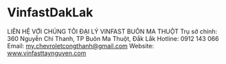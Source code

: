 # VinfastDakLak
LIÊN HỆ VỚI CHÚNG TÔI ĐẠI LÝ VINFAST BUÔN MA THUỘT   Trụ sở chính: 360 Nguyễn Chí Thanh, TP Buôn Ma Thuột, Đắk Lắk   Hotline: 0912 143 066  Email: my.chevroletcongthanh@gmail.com  Website: www.vinfasttaynguyen.com
